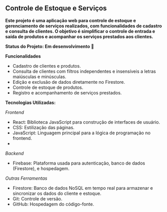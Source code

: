 ## Controle de Estoque e Serviços

**Este projeto é uma aplicação web para controle de estoque e gerenciamento de serviços realizados, com funcionalidades de cadastro e consulta de clientes. O objetivo é simplificar o controle de entrada e saída de produtos e acompanhar os serviços prestados aos clientes.**

**Status do Projeto: Em desenvolvimento 🚧**

**Funcionalidades**

* Cadastro de clientes e produtos.
* Consulta de clientes com filtros independentes e insensíveis a letras maiúsculas e minúsculas.
* Edição e exclusão de dados diretamente no Firestore.
* Controle de estoque de produtos.
* Registro e acompanhamento de serviços prestados.

**Tecnologias Utilizadas:**

*Frontend*

* React: Biblioteca JavaScript para construção de interfaces de usuário.
* CSS: Estilização das páginas.
* JavaScript: Linguagem principal para a lógica de programação no frontend.
* 
*Backend*

* Firebase: Plataforma usada para autenticação, banco de dados (Firestore), e hospedagem.

*Outras Ferramentas*

* Firestore: Banco de dados NoSQL em tempo real para armazenar e sincronizar os dados do cliente e estoque.
* Git: Controle de versão.
* GitHub: Hospedagem do código-fonte.
